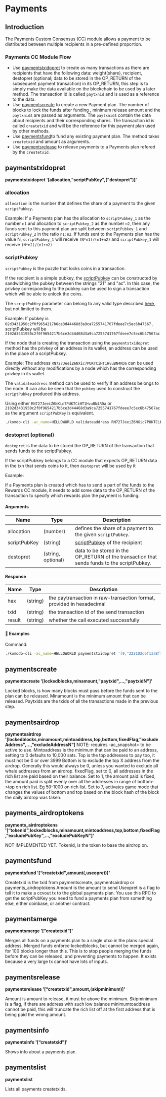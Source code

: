 # Payments

## Introduction

The Payments Custom Consensus (CC) module allows a payment to be distributed between multiple recipients in a pre-defined proportion.

### Payments CC Module Flow

- Use [paymentstxidopret](#paymentstxidopret) to create as many transactions as there are recipients that have the following data: weight(share), recipient, destopret (optional; data to be stored in the OP_RETURN of the subsequent payment transaction) in its OP_RETURN, this step is to simply make the data available on the blockchain to be used by a later method. The transaction id is called `paytxnid` and is used as a reference to the data.
- Use [paymentscreate](#paymentscreate) to create a new Payment plan. The number of blocks to lock the funds after funding , minimum release amount and the `paytxnid`s are passed as arguments. The `paytxnid`s contain the data about recipients and their corresponding shares. The transaction id is called `createtxid` and will be the reference for this payment plan used by other methods.
- Use [paymentsfund](#paymentsfund)to fund any existing payment plan. The method takes `createtxid` and amount as arguments.
- Use [paymentsrelease](#paymentsrelease) to release payments to a Payments plan refered by the `createtxid`.

## paymentstxidopret

**paymentstxidopret '[allocation,"scriptPubKey",("destopret")]'**

### allocation

`allocation` is the number that defines the share of a payment to the given `scriptPubkey`.

Example: If a Payments plan has the allocation to `scriptPubkey_1` as the number `n1` and allocation to `scriptPubkey_2` as the number `n2`, then any funds sent to this payment plan are split between `scriptPubkey_1` and `scriptPubkey_2` in the ratio `n1:n2`. If funds sent to the Payments plan has the value N, `scriptPubkey_1` will receive `(N*n1)/(n1+n2)` and `scriptPubkey_1` will receive `(N*n2)/(n1+n2)`

### scriptPubkey

`scriptPubkey` is the puzzle that locks coins in a transaction.

If the recipient is a simple pubkey, the [scriptPubkey](https://learnmeabitcoin.com/glossary/scriptPubKey) can be constructed by sandwiching the pubkey between the strings "21" and "ac". In this case, the privkey corresponding to the pubkey can be used to sign a transaction which will be able to unlock the coins.

The `scriptPubKey` parameter can belong to any valid type described [here](https://learnmeabitcoin.com/glossary/scriptPubKey), but not limited to them.

Example: If pubkey is `02d3431950c2f0f9654217b6ce3d44468d3a9ca7255741767fdeee7c5ec6b47567` , scriptPubkey will be `2102d3431950c2f0f9654217b6ce3d44468d3a9ca7255741767fdeee7c5ec6b47567ac`

If the node that is creating the transaction using the `paymentstxidopret` method has the privkey of an address in its wallet, an address can be used in the place of a scriptPubkey.

Example: The address `RN727JeeiZ6NXic7PUKTCiHT1HvuBN4RDa` can be used directly without any modifications by a node which has the corresponding privkey in its wallet.

The `validateaddress` method can be used to verify if an address belongs to the node. It can also be seen that the `pubkey` used to construct the `scriptPubkey` produced this address.

Using either `RN727JeeiZ6NXic7PUKTCiHT1HvuBN4RDa` or `2102d3431950c2f0f9654217b6ce3d44468d3a9ca7255741767fdeee7c5ec6b47567ac` as the argument `scriptPubKey` is equivalent.

```bash
./komdo-cli -ac_name=HELLOWORLD validateaddress RN727JeeiZ6NXic7PUKTCiHT1HvuBN4RDa
```

<collapse-text hidden title="Response">

```json
{
  "isvalid": true,
  "address": "RN727JeeiZ6NXic7PUKTCiHT1HvuBN4RDa",
  "scriptPubKey": "76a9148cad275b85eb32fff144f3650b74e7c18bdd9b2288ac",
  "segid": 51,
  "ismine": true,
  "iswatchonly": false,
  "isscript": false,
  "pubkey": "02d3431950c2f0f9654217b6ce3d44468d3a9ca7255741767fdeee7c5ec6b47567",
  "iscompressed": true,
  "account": ""
}
```

</collapse-text>

### destopret (optional)

`destopret` is the data to be stored the OP_RETURN of the transaction that sends funds to the scriptPubkey.

If the scriptPubkey belongs to a CC module that expects OP_RETURN data in the txn that sends coins to it, then `destopret` will be used by it

Example:

If a Payments plan is created which has to send a part of the funds to the Rewards CC module, it needs to add some data to the OP_RETURN of the transaction to specify which rewards plan the payment is funding.

#### Arguments

| Name         | Type               | Description                                                                                 |
| ------------ | ------------------ | ------------------------------------------------------------------------------------------- |
| allocation   | (number)           | defines the share of a payment to the given `scriptPubkey`.                                 |
| scriptPubKey | (string)           | [scriptPubkey](https://learnmeabitcoin.com/glossary/scriptPubKey) of the recipient          |
| destopret    | (string, optional) | data to be stored in the OP_RETURN of the transaction that sends funds to the scriptPubkey. |

#### Response

| Name   | Type     | Description                                                           |
| ------ | -------- | --------------------------------------------------------------------- |
| hex    | (string) | the paytransaction in raw-transaction format, provided in hexadecimal |
| txid   | (string) | the transaction id of the send transaction                            |
| result | (string) | whether the call executed successfully                                |

#### :pushpin: Examples

Command:

```bash
./komodo-cli -ac_name=HELLOWORLD paymentstxidopret '[9,"222102d6f13a8f745921cdb811e32237bb98950af1a5952be7b3d429abd9152f8e388dac"]'
```

<collapse-text hidden title="Response">

```json
{
  "hex": "0400008085202f89010012d25c46d1f831d74c7c3e71fd32343f53ead192cc70e9e8edf7586571759a0000000048473044022004f5a7e3eb7f5010953c2bca7af2113ee3559b5f7adc86ad09b872526e3b36f6022040b6409eb612c847185b274eb76a3ff60f0e970e5e78d3eee9269b5f0661611001ffffffff02f0b9f50500000000232102d3431950c2f0f9654217b6ce3d44468d3a9ca7255741767fdeee7c5ec6b47567ac0000000000000000326a30f054090000000000000024222102d6f13a8f745921cdb811e32237bb98950af1a5952be7b3d429abd9152f8e388dac00000000000b0400000000000000000000000000",
  "txid": "9c731f6bbdaa6159b7c0955f3d1e1df72a64a38cd20198d59cd11f0fc506e00e",
  "result": "success"
}
```

</collapse-text>

## paymentscreate

**paymentscreate '[lockedblocks,minamount,"paytxid",...,"paytxidN"]'**

Locked blocks, is how many blocks must pass before the funds sent to the plan can be released.
Minamount is the minimum amount that can be released.
Paytxids are the txids of all the transactions made in the previous step.

## paymentsairdrop

**paymentsairdrop '[lockedblocks,minamount,mintoaddress,top,bottom,fixedFlag,"excludeAddress",...,"excludeAddressN"]**
NOTE: requires -ac_snapshot= to be active to use.
Mintoaddress is the minimum that can be paid to an address, setting to 0 defaults to 10,000 sats.
Top is the top addresses to pay too, it must not be 0 or over 3999
Bottom is to exclude the top X address from the airdrop. Generally this would always be 0, unless you wanted to exclude all whale addresses from an airdrop.
fixedFlag, set to 0, all addresses in the rich list are paid based on their balance.
Set to 1, the amount paid is fixed, the amount paid is split evenly over all the addresses in range of bottom->top on rich list. Eg 50-1000 on rich list.
Set to 7, activates game mode that changes the values of bottom and top based on the block hash of the block the daily airdrop was taken.

## payments_airdroptokens

**payments_airdroptokens '[“tokenid",lockedblocks,minamount,mintoaddress,top,bottom,fixedFlag,"excludePubKey",...,"excludePubKeyN"]'**

NOT IMPLEMENTED YET.
Tokenid, is the token to base the airdrop on.

## paymentsfund

**paymentsfund '[“createtxid",amount(,useopret)]'**

Createtxid is the txid from paymentscreate, paymentsairdrop or payments_airdroptokens
Amount is the amount to send
Useopret is a flag to tell it to make a ccvout tx to the global payments plan. You use this RPC to get the scriptPubKey you need to fund a payments plan from something else, either coinbase, or another contract.

## paymentsmerge

**paymentsmerge '[“createtxid"]'**

Merges all funds on a payments plan to a single utxo in the plans special address.
Merged funds enforce lockedblocks, but cannot be merged again, for 100 blocks longer than this. This is to stop people merging the funds before they can be released, and preventing payments to happen. It exists because a very large tx cannot have lots of inputs.

## paymentsrelease

**paymentsrelease '[“createtxid",amount,(skipminimum)]'**

Amount is amount to release, it must be above the minimum.
Skipminimum is a flag, if there are address with such low balance minimumtoaddress cannot be paid, this will truncate the rich list off at the first address that is being paid the wrong amount.

## paymentsinfo

**paymentsinfo '[“createtxid"]'**

Shows info about a payments plan.

## paymentslist

**paymentslist**

Lists all payments createtxids.
